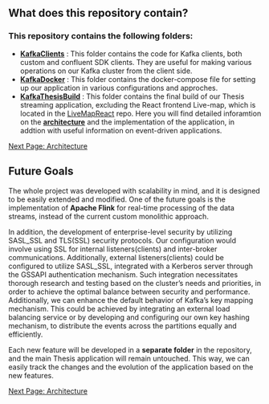 ## **What does this repository contain?**

### This repository contains the following folders:
- **[KafkaClients](https://github.com/nkolovos/Event-Driven-Streaming-Platform/tree/main/KafkaClients)** : This folder contains the code for Kafka clients, both custom and confluent SDK clients. They are useful for making various operations on our Kafka cluster from the client side.
- **[KafkaDocker](https://github.com/nkolovos/Event-Driven-Streaming-Platform/tree/main/KafkaDocker)** : This folder contains the docker-compose file for setting up our application in various configurations and approches.
- **[KafkaThesisBuild](https://github.com/nkolovos/Event-Driven-Streaming-Platform/tree/main/KafkaThesisBuild)** : This folder contains the final build of our Thesis streaming application, excluding the React frontend Live-map, which is located in the [LiveMapReact](https://github.com/nkolovos/LiveMapReact)  repo. Here you will find detailed inforamtion on the **[architecture](https://nkolovos.github.io/Event-Driven-Streaming-Platform/KafkaThesisBuild/)** and the implementation of the application, in addtion with useful information on event-driven applications.

[Next Page: Architecture](https://nkolovos.github.io/Event-Driven-Streaming-Platform/KafkaThesisBuild/)

## **Future Goals**

The whole project was developed with scalability in mind, and it is designed to be easily extended and modified. One of the future goals is the implementation of **Apache Flink** for real-time processing of the data streams, instead of the current custom monolithic approach.

In addition, the development of enterprise-level security by utilizing SASL_SSL and TLS(SSL) security protocols. Our configuration would involve using
SSL for internal listeners(clients) and inter-broker communications. Additionally, external
listeners(clients) could be configured to utilize SASL_SSL, integrated with a Kerberos server
through the GSSAPI authentication mechanism. Such integration necessitates thorough research and testing based on the cluster’s needs and priorities, in order to achieve the optimal
balance between security and performance. Additionally, we can enhance the default behavior of Kafka’s key mapping mechanism. This could be achieved by integrating an external
load balancing service or by developing and configuring our own key hashing mechanism,
to distribute the events across the partitions equally and efficiently.

Each new feature will be developed in a **separate folder** in the repository, and the main Thesis application will remain untouched. This way, we can easily track the changes and the evolution of the application based on the new features.

[Next Page: Architecture](https://nkolovos.github.io/Event-Driven-Streaming-Platform/KafkaThesisBuild/)